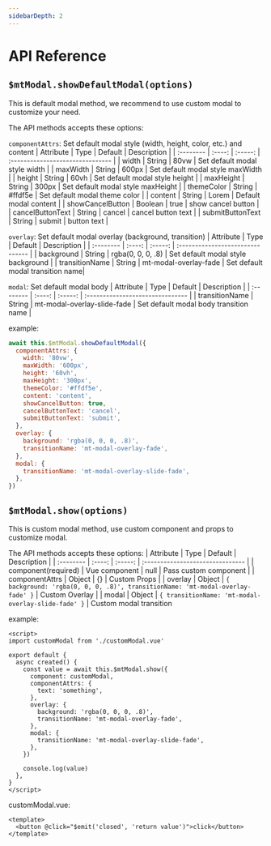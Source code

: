 ```yaml
---
sidebarDepth: 2
---
```


# API Reference

## `$mtModal.showDefaultModal(options)`

This is default modal method, we recommend to use custom modal to customize your need.

The API methods accepts these options:

`componentAttrs`: Set default modal style (width, height, color, etc.) and content
| Attribute | Type | Default | Description |
| :-------- | :----: | :-----: | :------------------------------- |
| width | String | 80vw | Set default modal style width |
| maxWidth | String | 600px | Set default modal style maxWidth |
| height | String | 60vh | Set default modal style height |
| maxHeight | String | 300px | Set default modal style maxHeight |
| themeColor | String | #ffdf5e | Set default modal theme color |
| content | String | Lorem | Default modal content |
| showCancelButton | Boolean | true | show cancel button |
| cancelButtonText | String | cancel | cancel button text |
| submitButtonText | String | submit | button text |

`overlay`: Set default modal overlay (background, transition)
| Attribute | Type | Default | Description |
| :-------- | :----: | :-----: | :------------------------------- |
| background | String | rgba(0, 0, 0, .8) | Set default modal style background |
| transitionName | String | mt-modal-overlay-fade | Set default modal transition name|

`modal`: Set default modal body
| Attribute | Type | Default | Description |
| :-------- | :----: | :-----: | :------------------------------- |
| transitionName | String | mt-modal-overlay-slide-fade | Set default modal body transition name |

example:

```js
await this.$mtModal.showDefaultModal({
  componentAttrs: {
    width: '80vw',
    maxWidth: '600px',
    height: '60vh',
    maxHeight: '300px',
    themeColor: '#ffdf5e',
    content: 'content',
    showCancelButton: true,
    cancelButtonText: 'cancel',
    submitButtonText: 'submit',
  },
  overlay: {
    background: 'rgba(0, 0, 0, .8)',
    transitionName: 'mt-modal-overlay-fade',
  },
  modal: {
    transitionName: 'mt-modal-overlay-slide-fade',
  },
})
```

## `$mtModal.show(options)`

This is custom modal method, use custom component and props to customize modal.

The API methods accepts these options:
| Attribute | Type | Default | Description |
| :-------- | :----: | :-----: | :------------------------------- |
| component(required) | Vue component | null | Pass custom component |
| componentAttrs | Object | {} | Custom Props |
| overlay | Object | `{ background: 'rgba(0, 0, 0, .8)', transitionName: 'mt-modal-overlay-fade' }` | Custom Overlay |
| modal | Object | `{ transitionName: 'mt-modal-overlay-slide-fade' }` | Custom modal transition

example:

```vue
<script>
import customModal from './customModal.vue'

export default {
  async created() {
    const value = await this.$mtModal.show({
      component: customModal,
      componentAttrs: {
        text: 'something',
      },
      overlay: {
        background: 'rgba(0, 0, 0, .8)',
        transitionName: 'mt-modal-overlay-fade',
      },
      modal: {
        transitionName: 'mt-modal-overlay-slide-fade',
      },
    })

    console.log(value)
  },
}
</script>
```

customModal.vue:

```vue
<template>
  <button @click="$emit('closed', 'return value')">click</button>
</template>
```
